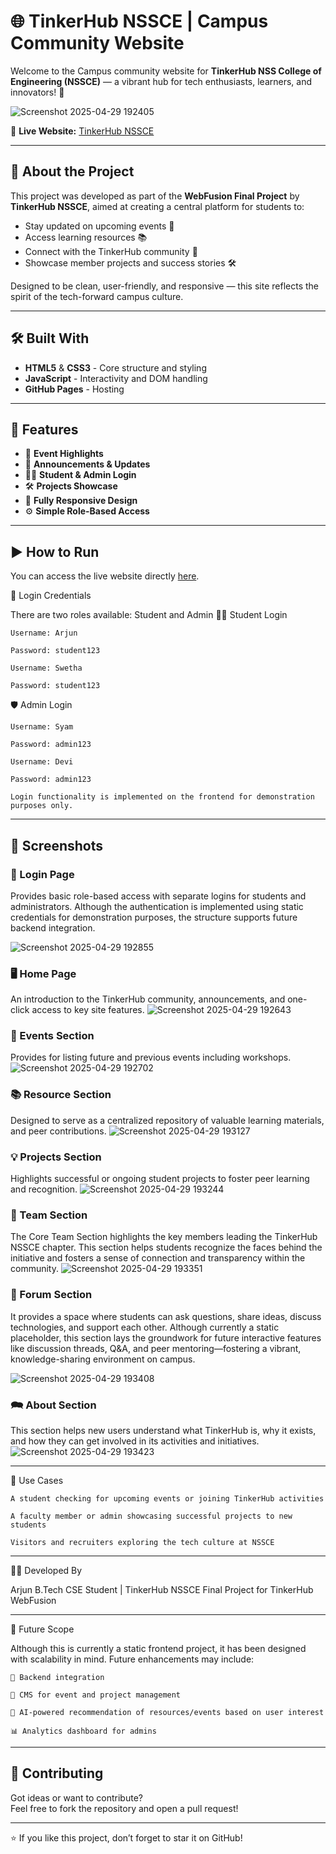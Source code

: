 # 🌐 TinkerHub NSSCE | Campus Community Website

Welcome to the Campus community website for **TinkerHub NSS College of Engineering (NSSCE)** — a vibrant hub for tech enthusiasts, learners, and innovators! 🚀

![Screenshot 2025-04-29 192405](https://github.com/user-attachments/assets/400ea534-8d52-45f4-b4c0-a9fb48f3f1df)
<!-- Optional: Replace with an actual banner image if available -->

🔗 **Live Website:** [TinkerHub NSSCE](https://arjyun.github.io/TinkerHub-NSSCE/)

---

## 📌 About the Project

This project was developed as part of the **WebFusion Final Project** by **TinkerHub NSSCE**, aimed at creating a central platform for students to:

- Stay updated on upcoming events 📅
- Access learning resources 📚
- Connect with the TinkerHub community 🤝
- Showcase member projects and success stories 🛠️

Designed to be clean, user-friendly, and responsive — this site reflects the spirit of the tech-forward campus culture.

---

## 🛠️ Built With

- **HTML5** & **CSS3** - Core structure and styling
- **JavaScript** - Interactivity and DOM handling
- **GitHub Pages** - Hosting

---

## 📂 Features

- 📅 **Event Highlights**
- 📣 **Announcements & Updates**
- 👨‍💻 **Student & Admin Login**
- 🛠️ **Projects Showcase**
- 📱 **Fully Responsive Design**
- ⚙️ **Simple Role-Based Access**

---

## ▶️ How to Run

You can access the live website directly [here](https://arjyun.github.io/TinkerHub-NSSCE/).

🔐 Login Credentials

There are two roles available: Student and Admin
👨‍🎓 Student Login

    Username: Arjun

    Password: student123

    Username: Swetha

    Password: student123

🛡️ Admin Login

    Username: Syam

    Password: admin123

    Username: Devi

    Password: admin123

    Login functionality is implemented on the frontend for demonstration purposes only.


---

## 📸 Screenshots

### 🔐 Login Page
Provides basic role-based access with separate logins for students and administrators. Although the authentication is implemented using static credentials for demonstration purposes, the structure supports future backend integration.

![Screenshot 2025-04-29 192855](https://github.com/user-attachments/assets/914fb21f-70ee-45d0-8550-c31e17bc06e0)

### 🖥️ Home Page
An introduction to the TinkerHub community, announcements, and one-click access to key site features.
![Screenshot 2025-04-29 192643](https://github.com/user-attachments/assets/ad095c60-7196-4a0e-a63b-e63442568bb8)

### 📅 Events Section
Provides for listing future and previous events including workshops.
![Screenshot 2025-04-29 192702](https://github.com/user-attachments/assets/2c68a772-6bd2-4603-a4b7-f1900623e725)

### 📚 Resource Section
Designed to serve as a centralized repository of valuable learning materials, and peer contributions.
![Screenshot 2025-04-29 193127](https://github.com/user-attachments/assets/1da889bc-b32f-4606-886e-4fb4390bf962)

### 💡 Projects Section
Highlights successful or ongoing student projects to foster peer learning and recognition.
![Screenshot 2025-04-29 193244](https://github.com/user-attachments/assets/b23bb443-8c37-4726-88a6-ff0ec3fd8e89)

### 🧠 Team Section
 The Core Team Section highlights the key members leading the TinkerHub NSSCE chapter. This section helps students recognize the faces behind the initiative and fosters a sense of connection and transparency within the community.
![Screenshot 2025-04-29 193351](https://github.com/user-attachments/assets/e8770251-8f11-40b1-b494-26d57599ad1d)

### 📝 Forum Section
It provides a space where students can ask questions, share ideas, discuss technologies, and support each other. Although currently a static placeholder, this section lays the groundwork for future interactive features like discussion threads, Q&A, and peer mentoring—fostering a vibrant, knowledge-sharing environment on campus.

![Screenshot 2025-04-29 193408](https://github.com/user-attachments/assets/918a217a-26a0-46a6-9855-ed7938dc4e04)

### 🗪 About Section
This section helps new users understand what TinkerHub is, why it exists, and how they can get involved in its activities and initiatives.
![Screenshot 2025-04-29 193423](https://github.com/user-attachments/assets/e76561b1-a77c-4db7-9157-3d11635b2ad5)


---

📌 Use Cases

    A student checking for upcoming events or joining TinkerHub activities

    A faculty member or admin showcasing successful projects to new students

    Visitors and recruiters exploring the tech culture at NSSCE

---

👨‍💻 Developed By

Arjun
B.Tech CSE Student | TinkerHub NSSCE
Final Project for TinkerHub WebFusion


---

🚀 Future Scope

Although this is currently a static frontend project, it has been designed with scalability in mind. Future enhancements may include:

    🔄 Backend integration 

    📝 CMS for event and project management

    🧠 AI-powered recommendation of resources/events based on user interest

    📊 Analytics dashboard for admins

---

## 📢 Contributing

Got ideas or want to contribute?  
Feel free to fork the repository and open a pull request!

---

⭐ If you like this project, don’t forget to star it on GitHub!
